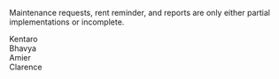 Maintenance requests, rent reminder, and reports are only either partial implementations or incomplete.

Kentaro<br>
Bhavya<br>
Amier<br>
Clarence<br>
